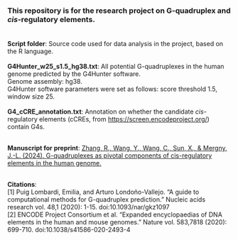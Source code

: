 ### This repository is for the research project on G-quadruplex and *cis*-regulatory elements.<br><br>

**Script folder**: Source code used for data analysis in the project, based on the R language.<br><br>
**G4Hunter_w25_s1.5_hg38.txt**: All potential G-quadruplexes in the human genome predicted by the G4Hunter software. <br>
								Genome assembly: hg38. <br>
								G4Hunter software parameters were set as follows: score threshold 1.5, window size 25.<br><br>
**G4_cCRE_annotation.txt**: Annotation on whether the candidate *cis*-regulatory elements (cCREs, from https://screen.encodeproject.org/) contain G4s.<br><br>

**Manuscript for preprint**: [Zhang, R., Wang, Y., Wang, C., Sun, X., & Mergny, J.-L. (2024). G-quadruplexes as pivotal components of cis-regulatory elements in the human genome.](https://www.biorxiv.org/content/10.1101/2024.01.02.573847v1.full)<br><br>

**Citations**:<br>
[1] Puig Lombardi, Emilia, and Arturo Londoño-Vallejo. “A guide to computational methods for G-quadruplex prediction.” Nucleic acids research vol. 48,1 (2020): 1-15. doi:10.1093/nar/gkz1097<br>
[2] ENCODE Project Consortium et al. “Expanded encyclopaedias of DNA elements in the human and mouse genomes.” Nature vol. 583,7818 (2020): 699-710. doi:10.1038/s41586-020-2493-4<br>
